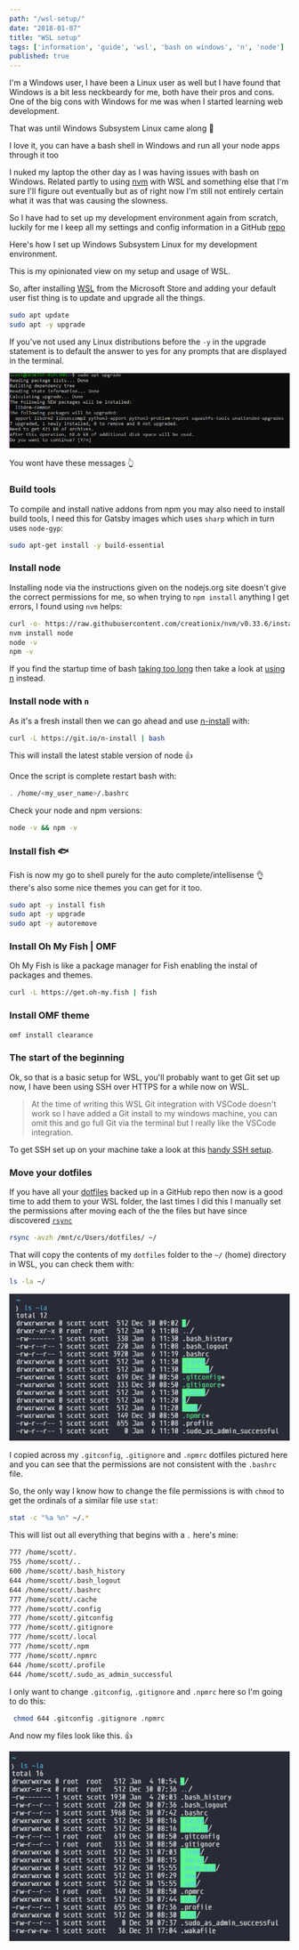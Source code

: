 ```yaml
---
path: "/wsl-setup/"
date: "2018-01-07"
title: "WSL setup"
tags: ['information', 'guide', 'wsl', 'bash on windows', 'n', 'node']
published: true
---
```


I'm a Windows user, I have been a Linux user as well but I have found that
Windows is a bit less neckbeardy for me, both have their pros and cons. One of
the big cons with Windows for me was when I started learning web development.

That was until Windows Subsystem Linux came along 👏

I love it, you can have a bash shell in Windows and run all your node apps
through it too

I nuked my laptop the other day as I was having issues with bash on Windows.
Related partly to using [nvm][slowbash] with WSL and something else that I'm
sure I'll figure out eventually but as of right now I'm still not entirely
certain what it was that was causing the slowness.

So I have had to set up my development environment again from scratch, luckily
for me I keep all my settings and config information in a GitHub
[repo][settingsrepo]

Here's how I set up Windows Subsystem Linux for my development environment.

This is my opinionated view on my setup and usage of WSL.

So, after installing [WSL][wslmsstore] from the Microsoft Store and adding your
default user fist thing is to update and upgrade all the things.

```sh
sudo apt update
sudo apt -y upgrade
```

If you've not used any Linux distributions before the `-y` in the upgrade
statement is to default the answer to yes for any prompts that are displayed in
the terminal.

![upgrade image](./upgrade-yes.png)

You wont have these messages 👆

### Build tools

To compile and install native addons from npm you may also need to install build
tools, I need this for Gatsby images which uses `sharp` which in turn uses
`node-gyp`:

```sh
sudo apt-get install -y build-essential
```

### Install node

Installing node via the instructions given on the nodejs.org site doesn't give
the correct permissions for me, so when trying to `npm install` anything I get
errors, I found using `nvm` helps:

```sh
curl -o- https://raw.githubusercontent.com/creationix/nvm/v0.33.6/install.sh | bash
nvm install node
node -v
npm -v
```

If you find the startup time of bash [taking too long][slowbash] then take a
look at [using n][usen] instead.

### Install node with `n`

As it's a fresh install then we can go ahead and use [n-install] with:

```sh
curl -L https://git.io/n-install | bash
```

This will install the latest stable version of node 👍

Once the script is complete restart bash with:

```sh
. /home/<my_user_name>/.bashrc
```

Check your node and npm versions:

```sh
node -v && npm -v
```

### Install fish 🐟

Fish is now my go to shell purely for the auto complete/intellisense 👌 there's
also some nice themes you can get for it too.

```sh
sudo apt -y install fish
sudo apt -y upgrade
sudo apt -y autoremove
```

### Install Oh My Fish | OMF

Oh My Fish is like a package manager for Fish enabling the instal of packages
and themes.

```sh
curl -L https://get.oh-my.fish | fish
```

### Install OMF theme

```sh
omf install clearance
```

### The start of the beginning

Ok, so that is a basic setup for WSL, you'll probably want to get Git set up
now, I have been using SSH over HTTPS for a while now on WSL.

> At the time of writing this WSL Git integration with VSCode doesn't work so I
> have added a Git install to my windows machine, you can omit this and go full
> Git via the terminal but I really like the VSCode integration.

To get SSH set up on your machine take a look at this [handy SSH setup].

### Move your dotfiles

If you have all your [dotfiles] backed up in a GitHub repo then now is a good
time to add them to your WSL folder, the last times I did this I manually set
the permissions after moving each of the the files but have since discovered
[`rsync`][rsync]

```sh
rsync -avzh /mnt/c/Users/dotfiles/ ~/
```

That will copy the contents of my `dotfiles` folder to the `~/` (home) directory
in WSL, you can check them with:

```sh
ls -la ~/
```

![bash files wrong permissions](./bash-wrong-perms.png)

I copied across my `.gitconfig`, `.gitignore` and `.npmrc` dotfiles pictured
here and you can see that the permissions are not consistent with the `.bashrc`
file.

So, the only way I know how to change the file permissions is with `chmod` to
get the ordinals of a similar file use `stat`:

```sh
stat -c "%a %n" ~/.*
```

This will list out all everything that begins with a `.` here's mine:

```sh
777 /home/scott/.
755 /home/scott/..
600 /home/scott/.bash_history
644 /home/scott/.bash_logout
644 /home/scott/.bashrc
777 /home/scott/.cache
777 /home/scott/.config
777 /home/scott/.gitconfig
777 /home/scott/.gitignore
777 /home/scott/.local
777 /home/scott/.npm
777 /home/scott/.npmrc
644 /home/scott/.profile
644 /home/scott/.sudo_as_admin_successful
```

I only want to change `.gitconfig`, `.gitignore` and `.npmrc` here so I'm going
to do this:

```sh
 chmod 644 .gitconfig .gitignore .npmrc
```

And now my files look like this. 👍

![bash files permissions](./bash-dotfiles.png)

<!-- links -->

[slowbash]: https://github.com/Microsoft/WSL/issues/776
[wslmsstore]: https://www.microsoft.com/store/productId/9NBLGGH4MSV6
[usen]: https://github.com/Microsoft/WSL/issues/776#issuecomment-266112578
[settingsrepo]: https://github.com/spences10/settings
[dotfiles]: https://github.com/spences10/dotfiles
[handy ssh setup]: https://github.com/spences10/cheat-sheets/blob/master/git.md#how-to-authenticate-with-github-using-ssh
[rsync]: https://www.tecmint.com/rsync-local-remote-file-synchronization-commands/
[n-install]: https://github.com/mklement0/n-install
